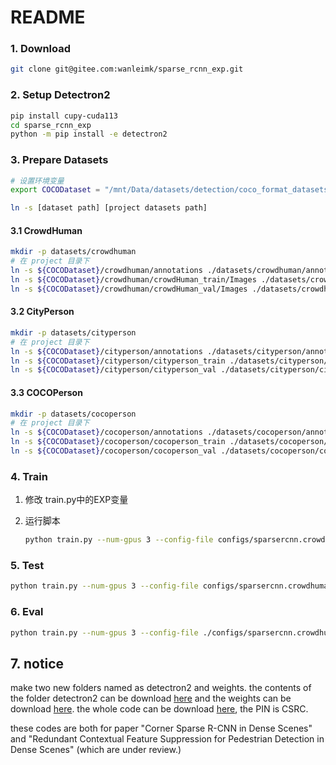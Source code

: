 # README

### 1. Download
```bash
git clone git@gitee.com:wanleimk/sparse_rcnn_exp.git
```
### 2. Setup Detectron2
```bash
pip install cupy-cuda113
cd sparse_rcnn_exp
python -m pip install -e detectron2
```
### 3. Prepare Datasets
```bash
# 设置环境变量
export COCODataset = "/mnt/Data/datasets/detection/coco_format_datasets"

ln -s [dataset path] [project datasets path]
```
#### 3.1 CrowdHuman
```bash
mkdir -p datasets/crowdhuman
# 在 project 目录下
ln -s ${COCODataset}/crowdhuman/annotations ./datasets/crowdhuman/annotations
ln -s ${COCODataset}/crowdhuman/crowdHuman_train/Images ./datasets/crowdhuman/CrowdHuman_train
ln -s ${COCODataset}/crowdhuman/crowdHuman_val/Images ./datasets/crowdhuman/CrowdHuman_val
```
#### 3.2 CityPerson
```bash
mkdir -p datasets/cityperson
# 在 project 目录下
ln -s ${COCODataset}/cityperson/annotations ./datasets/cityperson/annotations
ln -s ${COCODataset}/cityperson/cityperson_train ./datasets/cityperson/cityperson_train
ln -s ${COCODataset}/cityperson/cityperson_val ./datasets/cityperson/cityperson_val
```

#### 3.3 COCOPerson
```bash
mkdir -p datasets/cocoperson
# 在 project 目录下
ln -s ${COCODataset}/cocoperson/annotations ./datasets/cocoperson/annotations
ln -s ${COCODataset}/cocoperson/cocoperson_train ./datasets/cocoperson/cocoperson_train
ln -s ${COCODataset}/cocoperson/cocoperson_val ./datasets/cocoperson/cocoperson_val
```
### 4. Train
1. 修改 train.py中的EXP变量
2. 运行脚本

    ```bash
    python train.py --num-gpus 3 --config-file configs/sparsercnn.crowdhuman.res50.500pro.68e.yaml OUTPUT_DIR output/train_test
    ```

### 5. Test

```bash
python train.py --num-gpus 3 --config-file configs/sparsercnn.crowdhuman.res50.500pro.50e.yaml --eval-only MODEL.WEIGHTS output/train_test/model.pth
```

### 6. Eval

```bash
python train.py --num-gpus 3 --config-file ./configs/sparsercnn.crowdhuman.res50.500pro.68e.yaml --eval-only MODEL.WEIGHTS output/evl_test
```


## 7. notice
make two new folders named as detectron2 and weights. the contents of the folder detectron2 can be download [here](https://pan.baidu.com/s/1-atTJHTEleilqhVvSij5AA ) and the weights can be download [here](https://pan.baidu.com/s/1-atTJHTEleilqhVvSij5AA ).
the whole code can be download [here](https://pan.baidu.com/s/1-atTJHTEleilqhVvSij5AA ), the PIN is CSRC.

these codes are both for paper "Corner Sparse R-CNN in Dense Scenes" and "Redundant Contextual Feature Suppression for Pedestrian Detection in
Dense Scenes" (which are under review.)
